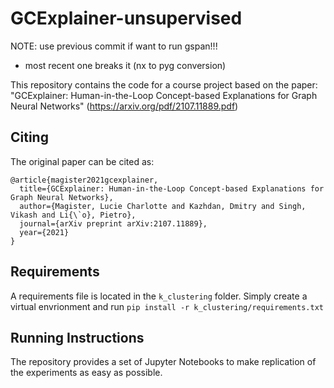 # GCExplainer-unsupervised

NOTE: use previous commit if want to run gspan!!!
- most recent one breaks it (nx to pyg conversion)

This repository contains the code for a course project based on the paper: "GCExplainer: Human-in-the-Loop Concept-based Explanations for Graph Neural Networks" (https://arxiv.org/pdf/2107.11889.pdf)

## Citing

The original paper can be cited as:
```
@article{magister2021gcexplainer,
  title={GCExplainer: Human-in-the-Loop Concept-based Explanations for Graph Neural Networks},
  author={Magister, Lucie Charlotte and Kazhdan, Dmitry and Singh, Vikash and Li{\`o}, Pietro},
  journal={arXiv preprint arXiv:2107.11889},
  year={2021}
}
```

## Requirements

A requirements file is located in the `k_clustering` folder. Simply create a virtual envrionment and run `pip install -r k_clustering/requirements.txt`

## Running Instructions

The repository provides a set of Jupyter Notebooks to make replication of the experiments as easy as possible.
